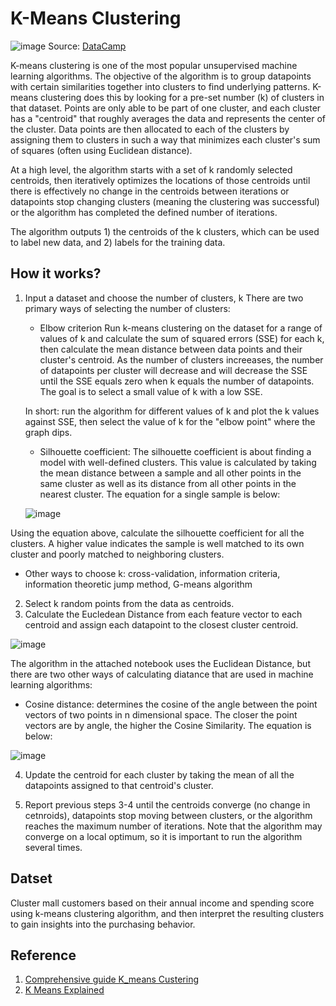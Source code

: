 # K-Means Clustering

![image](https://images.datacamp.com/image/upload/v1678462092/image7_a1777d39aa.png)
Source: [DataCamp](https://www.datacamp.com/tutorial/k-means-clustering-python)

K-means clustering is one of the most popular unsupervised machine learning algorithms. The objective of the algorithm is to group datapoints with certain similarities together into clusters to find underlying patterns. K-means clustering does this by looking for a pre-set number (k) of clusters in that dataset. Points are only able to be part of one cluster, and each cluster has a "centroid" that roughly averages the data and represents the center of the cluster. Data points are then allocated to each of the clusters by assigning them to clusters in such a way that minimizes each cluster's sum of squares (often using Euclidean distance).

At a high level, the algorithm starts with a set of k randomly selected centroids, then iteratively optimizes the locations of those centroids until there is effectively no change in the centroids between iterations or datapoints stop changing clusters (meaning the clustering was successful) or the algorithm has completed the defined number of iterations.

The algorithm outputs 1) the centroids of the k clusters, which can be used to label new data, and 2) labels for the training data.

## How it works?
1.  Input a dataset and choose the number of clusters, k There are two primary ways of selecting the number of clusters:
    *   Elbow criterion Run k-means clustering on the dataset for a range of values of k and calculate the sum of squared errors (SSE) for each k, then calculate the mean distance between data points and their cluster's centroid. As the number of clusters increeases, the number of datapoints per cluster will decrease and will decrease the SSE until the SSE equals zero when k equals the number of datapoints. The goal is to select a small value of k with a low SSE.

    In short: run the algorithm for different values of k and plot the k values against SSE, then select the value of k for the "elbow point" where the graph dips.

    * Silhouette coefficient: The silhouette coefficient is about finding a model with well-defined clusters. This value is calculated by taking the mean distance between a sample and all other points in the same cluster as well as its distance from all other points in the nearest cluster. The equation for a single sample is below:

    ![image](https://user-images.githubusercontent.com/89811204/146045653-2898b2fa-6f54-4a50-a617-f8efb3f07ef5.png)

 Using the equation above, calculate the silhouette coefficient for all the clusters. A higher value indicates the sample is well matched to its own cluster and poorly matched to neighboring clusters.

*   Other ways to choose k: cross-validation, information criteria, information theoretic jump method, G-means algorithm   

2.  Select k random points from the data as centroids.
3. Calculate the Eucledean Distance from each feature vector to each centroid and assign each datapoint to the closest cluster centroid.

![image](https://user-images.githubusercontent.com/89811204/132998845-37a6f436-47b4-4337-a030-72bd9212d59f.png)

The algorithm in the attached notebook uses the Euclidean Distance, but there are two other ways of calculating diatance that are used in machine learning algorithms:

*   Cosine distance: determines the cosine of the angle between the point vectors of two points in n dimensional space. The closer the point vectors are by angle, the higher the Cosine Similarity. The equation is below:

![image](https://user-images.githubusercontent.com/89811204/146046597-0f8d9449-30d1-4bc7-9560-1b271cff737b.png)

4.  Update the centroid for each cluster by taking the mean of all the datapoints assigned to that centroid's cluster.

5.  Report previous steps 3-4 until the centroids converge (no change in cetnroids), datapoints stop moving between clusters, or the algorithm reaches the maximum number of iterations. Note that the algorithm may converge on a local optimum, so it is important to run the algorithm several times.

## Datset
Cluster mall customers based on their annual income and spending score using k-means clustering algorithm, and then interpret the resulting clusters to gain insights into the purchasing behavior.


## Reference
1. [Comprehensive guide K_means Custering](https://www.analyticsvidhya.com/blog/2019/08/comprehensive-guide-k-means-clustering/)
2. [K Means Explained](https://pub.towardsai.net/fully-explained-k-means-clustering-with-python-e7caa573176a)
